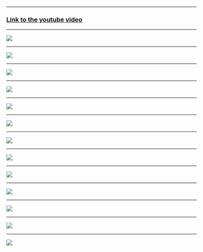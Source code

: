 ***
### [Link to the youtube video](https://youtu.be/3Hi4yXGihro)
***
[![](./docs/datapipeline-with-dbt/Slide1.jpeg)](https://youtu.be/3Hi4yXGihro)


***
![](./docs/datapipeline-with-dbt/Slide2.jpeg)

***

![](./docs/datapipeline-with-dbt/Slide3.jpeg)

***

![](./docs/datapipeline-with-dbt/Slide4.jpeg)

***

![](./docs/datapipeline-with-dbt/Slide5.jpeg)

***

![](./docs/datapipeline-with-dbt/Slide6.jpeg)

***
![](./docs/datapipeline-with-dbt/Slide7.jpeg)

***

![](./docs/datapipeline-with-dbt/Slide8.jpeg)

***

![](./docs/datapipeline-with-dbt/Slide9.jpeg)

*** 

![](./docs/datapipeline-with-dbt/Slide10.jpeg)

***

![](./docs/datapipeline-with-dbt/Slide11.jpeg)

***

![](./docs/datapipeline-with-dbt/Slide12.jpeg)

***

![](./docs/datapipeline-with-dbt/Slide13.jpeg)